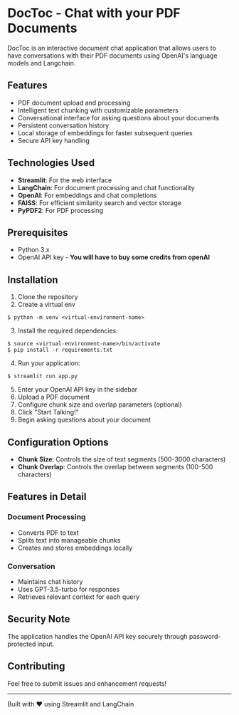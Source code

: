 # DocToc - Chat with your PDF Documents

DocToc is an interactive document chat application that allows users to have conversations with their PDF documents using OpenAI's language models and Langchain.

## Features

- PDF document upload and processing
- Intelligent text chunking with customizable parameters
- Conversational interface for asking questions about your documents
- Persistent conversation history
- Local storage of embeddings for faster subsequent queries
- Secure API key handling

## Technologies Used

- **Streamlit**: For the web interface
- **LangChain**: For document processing and chat functionality
- **OpenAI**: For embeddings and chat completions
- **FAISS**: For efficient similarity search and vector storage
- **PyPDF2**: For PDF processing

## Prerequisites

- Python 3.x
- OpenAI API key - **You will have to buy some credits from openAI**

## Installation

1. Clone the repository
2. Create a virtual env
```
$ python -m venv <virtual-environment-name>
```
3. Install the required dependencies:
```
$ source <virtual-environment-name>/bin/activate
$ pip install -r requirements.txt
```
4. Run your application:
```
$ streamlit run app.py
```
5. Enter your OpenAI API key in the sidebar
6. Upload a PDF document
7. Configure chunk size and overlap parameters (optional)
8. Click "Start Talking!"
9. Begin asking questions about your document

## Configuration Options

- **Chunk Size**: Controls the size of text segments (500-3000 characters)
- **Chunk Overlap**: Controls the overlap between segments (100-500 characters)

## Features in Detail

### Document Processing
- Converts PDF to text
- Splits text into manageable chunks
- Creates and stores embeddings locally

### Conversation
- Maintains chat history
- Uses GPT-3.5-turbo for responses
- Retrieves relevant context for each query

## Security Note

The application handles the OpenAI API key securely through password-protected input.

## Contributing

Feel free to submit issues and enhancement requests!

---
Built with ❤️ using Streamlit and LangChain

